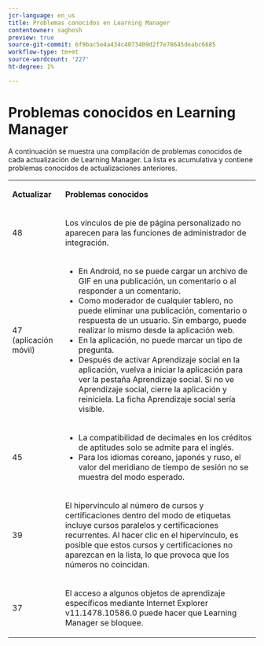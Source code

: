 ```yaml
---
jcr-language: en_us
title: Problemas conocidos en Learning Manager
contentowner: saghosh
preview: true
source-git-commit: 6f9bac5e4a434c4073409d2f7e78645deabc6685
workflow-type: tm+mt
source-wordcount: '227'
ht-degree: 1%

---
```




# Problemas conocidos en Learning Manager

A continuación se muestra una compilación de problemas conocidos de cada actualización de Learning Manager. La lista es acumulativa y contiene problemas conocidos de actualizaciones anteriores.

<table> 
 <tbody>
  <tr> 
   <td><p><b>Actualizar</b></p></td> 
   <td><p><b>Problemas conocidos</b></p></td> 
  </tr> 
  <tr> 
   <td><p>48</p></td> 
   <td><p>Los vínculos de pie de página personalizado no aparecen para las funciones de administrador de integración.</p></td> 
  </tr> 
  <tr> 
   <td><p>47 (aplicación móvil)</p></td> 
   <td><p> </p> 
    <ul> 
     <li>En Android, no se puede cargar un archivo de GIF en una publicación, un comentario o al responder a un comentario.</li> 
     <li>Como moderador de cualquier tablero, no puede eliminar una publicación, comentario o respuesta de un usuario. Sin embargo, puede realizar lo mismo desde la aplicación web.</li> 
     <li>En la aplicación, no puede marcar un tipo de pregunta.</li> 
     <li>Después de activar Aprendizaje social en la aplicación, vuelva a iniciar la aplicación para ver la pestaña Aprendizaje social. Si no ve Aprendizaje social, cierre la aplicación y reiníciela. La ficha Aprendizaje social sería visible.</li> 
    </ul><p></p></td> 
  </tr> 
  <tr> 
   <td><p>45</p></td> 
   <td><p> </p> 
    <ul> 
     <li>La compatibilidad de decimales en los créditos de aptitudes solo se admite para el inglés.</li> 
     <li>Para los idiomas coreano, japonés y ruso, el valor del meridiano de tiempo de sesión no se muestra del modo esperado.</li> 
    </ul><p></p></td> 
  </tr> 
  <tr> 
   <td><p>39</p></td> 
   <td><p>El hipervínculo al número de cursos y certificaciones dentro del modo de etiquetas incluye cursos paralelos y certificaciones recurrentes. Al hacer clic en el hipervínculo, es posible que estos cursos y certificaciones no aparezcan en la lista, lo que provoca que los números no coincidan.</p></td> 
  </tr> 
  <tr> 
   <td><p>37</p></td> 
   <td><p>El acceso a algunos objetos de aprendizaje específicos mediante Internet Explorer v11.1478.10586.0 puede hacer que Learning Manager se bloquee.</p></td> 
  </tr> 
 </tbody>
</table>

